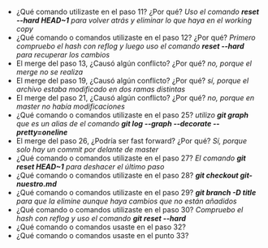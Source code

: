 - ¿Qué comando utilizaste en el paso 11? ¿Por qué?
*Uso el comando <strong>reset --hard HEAD~1</strong> para volver atrás y eliminar lo que haya en el working copy*
- ¿Qué comando o comandos utilizaste en el paso 12? ¿Por qué?
*Primero compruebo el hash con reflog y luego uso el comando <strong> reset --hard <hash></strong> para recuperar los cambios*
- El merge del paso 13, ¿Causó algún conflicto? ¿Por qué?
*no, porque el merge no se realiza*
- El merge del paso 19, ¿Causó algún conflicto? ¿Por qué?
*sí, porque el archivo estaba modificado en dos ramas distintas*
- El merge del paso 21, ¿Causó algún conflicto? ¿Por qué?
*no, porque en master no había modificaciones*
- ¿Qué comando o comandos utilizaste en el paso 25?
*utilizo <strong>git graph</strong> que es un alias de el comando <strong>git log --graph --decorate --pretty=oneline</strong>*
- El merge del paso 26, ¿Podría ser fast forward? ¿Por qué?
*Sí, porque solo hay un commit por delante de master*
- ¿Qué comando o comandos utilizaste en el paso 27?
*El comando <strong>git reset HEAD~1</strong> para deshacer el último paso*
- ¿Qué comando o comandos utilizaste en el paso 28?
*<strong>git checkout git-nuestro.md</strong>*
- ¿Qué comando o comandos utilizaste en el paso 29?
*<strong>git branch -D title</strong> para que la elimine aunque haya cambios que no están añadidos*
- ¿Qué comando o comandos utilizaste en el paso 30?
*Compruebo el hash con reflog y uso el comando <strong>git reset --hard <hash></strong>*
- ¿Qué comando o comandos usaste en el paso 32?
- ¿Qué comando o comandos usaste en el punto 33?
